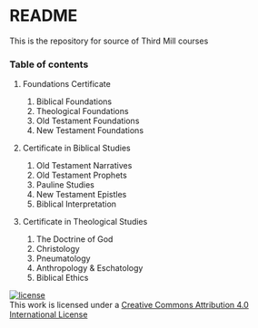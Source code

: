 # README #

This is the repository for source of Third Mill courses

### Table of contents ###

1. Foundations Certificate

    1. Biblical Foundations
    2. Theological Foundations
    3. Old Testament Foundations
    4. New Testament Foundations

2. Certificate in Biblical Studies

    1. Old Testament Narratives
    2. Old Testament Prophets
    3. Pauline Studies
    4. New Testament Epistles
    5. Biblical Interpretation

3. Certificate in Theological Studies

    1. The Doctrine of God
    2. Christology
    3. Pneumatology
    4. Anthropology & Eschatology
    5. Biblical Ethics
    
[![license](https://i.creativecommons.org/l/by/4.0/88x31.png)](http://creativecommons.org/licenses/by/4.0/)  
This work is licensed under a [Creative Commons Attribution 4.0 International License](http://creativecommons.org/licenses/by/4.0/)
